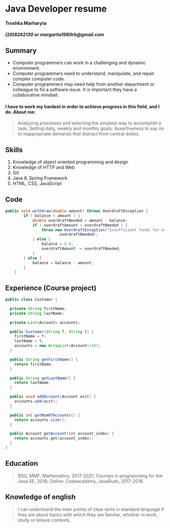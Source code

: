  # Java Developer resume
 
#### Troshka Marharyta 
#### *(29)8262130* or _margarita1980rb@gmail.com_
## Summary
* Computer programmers can work in a challenging and dynamic environment.
* Computer programmers need to understand, manipulate, and repair complex computer code.
* Computer programmers may need help from another department or colleague to fix a software issue. It is important they have a collaborative mindset.
#### I have to work my hardest in order to achieve progress in this field, and I do. About me:
> Analyzing processes and selecting the simplest way to accomplish a task;
> Setting daily, weekly and monthly goals;
> Assertiveness to say no to inappropriate demands that distract from central duties.
## Skills
 1. Knowledge of object oriented programming and design
 2. Knowledge of HTTP and Web
 3. Git
 4. Java 8, Spring Framework
 5. HTML, CSS, JavaScript
## Code
```java
public void withdraw(double amount) throws OverdraftException {
        if ( balance < amount ) {            
            double overdraftNeeded = amount - balance;
            if ( overdraftAmount < overdraftNeeded ) {                
                throw new OverdraftException("Insufficient funds for overdraft protection",
                        overdraftNeeded);                
            } else {                
                balance = 0.0;
                overdraftAmount -= overdraftNeeded;
            }            
        } else {            
            balance = balance - amount;
        }
    }
  ```
## Experience (Course project)
```java
public class Customer {

  private String firstName;
  private String lastName;

  private List<Account> accounts;

  public Customer(String f, String l) {
    firstName = f;
    lastName = l;
    accounts = new ArrayList<Account>(10);
  }

  public String getFirstName() {
    return firstName;
  }

  public String getLastName() {
    return lastName;
  }

  public void addAccount(Account acct) {
    accounts.add(acct);
  }

  public int getNumOfAccounts() {
    return accounts.size();
  }

  public Account getAccount(int account_index) {
    return accounts.get(account_index);
  }
}
```
## Education
> BSU, MMF, Mathematics, 2017-2021;
> Courses in programming for the Java SE, 2018; 
> Online: Codeacademy, JavaRush, 2017-2018.
## Knowledge of english
> I can understand the main points of clear texts in standard language if they are about topics with which they are familiar, whether in work, study or leisure contexts.





